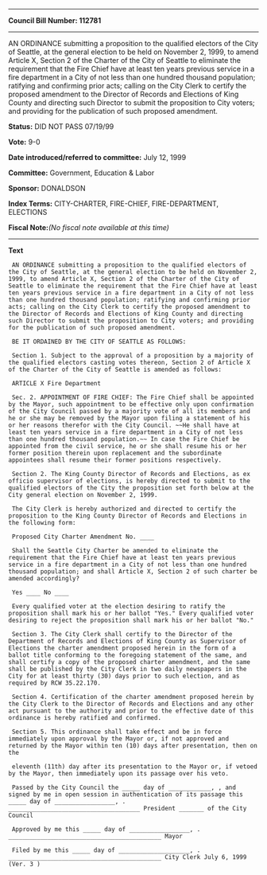 

********

**Council Bill Number: 112781**
********

 AN ORDINANCE submitting a proposition to the qualified electors of the City of Seattle, at the general election to be held on November 2, 1999, to amend Article X, Section 2 of the Charter of the City of Seattle to eliminate the requirement that the Fire Chief have at least ten years previous service in a fire department in a City of not less than one hundred thousand population; ratifying and confirming prior acts; calling on the City Clerk to certify the proposed amendment to the Director of Records and Elections of King County and directing such Director to submit the proposition to City voters; and providing for the publication of such proposed amendment.

**Status:** DID NOT PASS 07/19/99
   
**Vote:** 9-0
   
   
**Date introduced/referred to committee:** July 12, 1999
   
**Committee:** Government, Education & Labor
   
**Sponsor:** DONALDSON
   
   
**Index Terms:** CITY-CHARTER, FIRE-CHIEF, FIRE-DEPARTMENT, ELECTIONS

**Fiscal Note:**_(No fiscal note available at this time)_

********

**Text**
   
```
 AN ORDINANCE submitting a proposition to the qualified electors of the City of Seattle, at the general election to be held on November 2, 1999, to amend Article X, Section 2 of the Charter of the City of Seattle to eliminate the requirement that the Fire Chief have at least ten years previous service in a fire department in a City of not less than one hundred thousand population; ratifying and confirming prior acts; calling on the City Clerk to certify the proposed amendment to the Director of Records and Elections of King County and directing such Director to submit the proposition to City voters; and providing for the publication of such proposed amendment.

 BE IT ORDAINED BY THE CITY OF SEATTLE AS FOLLOWS:

 Section 1. Subject to the approval of a proposition by a majority of the qualified electors casting votes thereon, Section 2 of Article X of the Charter of the City of Seattle is amended as follows:

 ARTICLE X Fire Department

 Sec. 2. APPOINTMENT OF FIRE CHIEF: The Fire Chief shall be appointed by the Mayor, such appointment to be effective only upon confirmation of the City Council passed by a majority vote of all its members and he or she may be removed by the Mayor upon filing a statement of his or her reasons therefor with the City Council. ~~He shall have at least ten years service in a fire department in a City of not less than one hundred thousand population.~~ In case the Fire Chief be appointed from the civil service, he or she shall resume his or her former position therein upon replacement and the subordinate appointees shall resume their former positions respectively.

 Section 2. The King County Director of Records and Elections, as ex officio supervisor of elections, is hereby directed to submit to the qualified electors of the City the proposition set forth below at the City general election on November 2, 1999.

 The City Clerk is hereby authorized and directed to certify the proposition to the King County Director of Records and Elections in the following form:

 Proposed City Charter Amendment No. ____

 Shall the Seattle City Charter be amended to eliminate the requirement that the Fire Chief have at least ten years previous service in a fire department in a City of not less than one hundred thousand population; and shall Article X, Section 2 of such charter be amended accordingly?

 Yes ____ No ____

 Every qualified voter at the election desiring to ratify the proposition shall mark his or her ballot "Yes." Every qualified voter desiring to reject the proposition shall mark his or her ballot "No."

 Section 3. The City Clerk shall certify to the Director of the Department of Records and Elections of King County as Supervisor of Elections the charter amendment proposed herein in the form of a ballot title conforming to the foregoing statement of the same, and shall certify a copy of the proposed charter amendment, and the same shall be published by the City Clerk in two daily newspapers in the City for at least thirty (30) days prior to such election, and as required by RCW 35.22.170.

 Section 4. Certification of the charter amendment proposed herein by the City Clerk to the Director of Records and Elections and any other act pursuant to the authority and prior to the effective date of this ordinance is hereby ratified and confirmed.

 Section 5. This ordinance shall take effect and be in force immediately upon approval by the Mayor or, if not approved and returned by the Mayor within ten (10) days after presentation, then on the

 eleventh (11th) day after its presentation to the Mayor or, if vetoed by the Mayor, then immediately upon its passage over his veto.

 Passed by the City Council the _____ day of ____________, , and signed by me in open session in authentication of its passage this _____ day of _________________, . _____________________________________ President _______ of the City Council

 Approved by me this _____ day of _________________, . ___________________________________________ Mayor

 Filed by me this _____ day of ____________________, . ___________________________________________ City Clerk July 6, 1999 (Ver. 3 )

```
